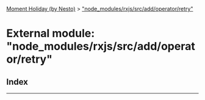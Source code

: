 [Moment Holiday (by Nesto)](../README.md) > ["node_modules/rxjs/src/add/operator/retry"](../modules/_node_modules_rxjs_src_add_operator_retry_.md)

# External module: "node_modules/rxjs/src/add/operator/retry"

## Index

---

